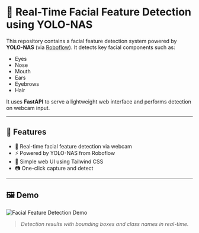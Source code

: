 # 🧠 Real-Time Facial Feature Detection using YOLO-NAS

This repository contains a facial feature detection system powered by **YOLO-NAS** (via [Roboflow](https://universe.roboflow.com/sea-animal-detection/face-features-0chll/model/1)). It detects key facial components such as:

-  Eyes  
-  Nose  
-  Mouth  
-  Ears  
-  Eyebrows  
- Hair  

It uses **FastAPI** to serve a lightweight web interface and performs detection on webcam input.

---

## 🚀 Features

- 🔎 Real-time facial feature detection via webcam
- ⚡ Powered by YOLO-NAS from Roboflow
- 🎨 Simple web UI using Tailwind CSS
- 📷 One-click capture and detect

---

## 🖼 Demo

![Facial Feature Detection Demo](https://github.com/gauravkumarchaurasiya/Facial-Features-Detection-/static/facial_features_output.png)  
> _Detection results with bounding boxes and class names in real-time._
